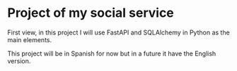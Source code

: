 # Project of my social service

First view, in this project I will use FastAPI and SQLAlchemy in Python as the main elements.


This project will be in Spanish for now but in a future it have the English version.

